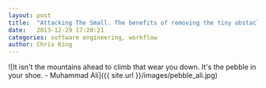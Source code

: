 ```yaml
---
layout: post
title:  "Attacking The Small. The benefits of removing the tiny obstacles!"
date:   2013-12-29 17:20:21
categories: software engineering, workflow
author: Chris King
---
```


![It isn't the mountains ahead to climb that wear you down. It's the pebble in your shoe. - Muhammad Ali]({{ site.url }}/images/pebble_ali.jpg)